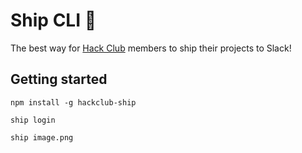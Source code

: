 # Ship CLI 🚀

The best way for [Hack Club](https://hackclub.com) members to ship their projects to Slack!

## Getting started

```
npm install -g hackclub-ship

ship login

ship image.png
```
